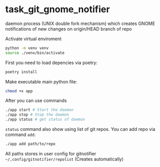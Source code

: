 # task_git_gnome_notifier
daemon process (UNIX double fork mechanism) which creates GNOME notifications of new changes on origin/HEAD branch of repo

Activate virtual enviroment
```bash
python -m venv venv
source ./venv/bin/activate
```

First you need to load depencies via poetry:
```bash
poetry install
```

Make executable main python file:
```bash
chmod +x app
```

After you can use commands
```bash
./app start # Start the daemon
./app stop # Stop the daemon
./app status # get status of daemon
```

`status` command also show using list of git repos. You can add repo via command `add`:
```bash
./app add path/to/repo
```

All paths stores in user config for gitnotifier `~/,config/gitnotifier/repolist` (Creates automatically)

